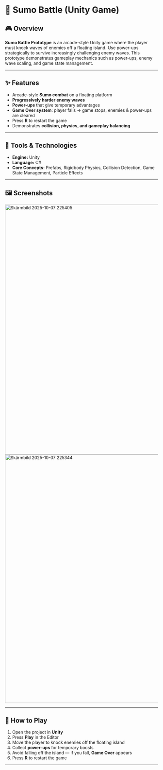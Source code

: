 # 🥋 Sumo Battle (Unity Game)

## 🎮 Overview
**Sumo Battle Prototype** is an arcade-style Unity game where the player must knock waves of enemies off a floating island. Use power-ups strategically to survive increasingly challenging enemy waves. This prototype demonstrates gameplay mechanics such as power-ups, enemy wave scaling, and game state management.

---

## ✨ Features
- Arcade-style **Sumo combat** on a floating platform  
- **Progressively harder enemy waves**  
- **Power-ups** that give temporary advantages  
- **Game Over system**: player falls → game stops, enemies & power-ups are cleared  
- Press **R** to restart the game  
- Demonstrates **collision, physics, and gameplay balancing**

---

## 🧰 Tools & Technologies
- **Engine:** Unity  
- **Language:** C#  
- **Core Concepts:** Prefabs, Rigidbody Physics, Collision Detection, Game State Management, Particle Effects  

---

## 🖼️ Screenshots

<img width="1607" height="823" alt="Skärmbild 2025-10-07 225405" src="https://github.com/user-attachments/assets/7caca323-65c3-4b5b-b376-bfb50ab8fda6" />
<img width="1602" height="819" alt="Skärmbild 2025-10-07 225344" src="https://github.com/user-attachments/assets/b1755434-f5ee-4eb5-a2d4-1274b4b0c6d2" />

---

## 🚀 How to Play
1. Open the project in **Unity**  
2. Press **Play** in the Editor  
3. Move the player to knock enemies off the floating island  
4. Collect **power-ups** for temporary boosts  
5. Avoid falling off the island — if you fall, **Game Over** appears  
6. Press **R** to restart the game  

---
